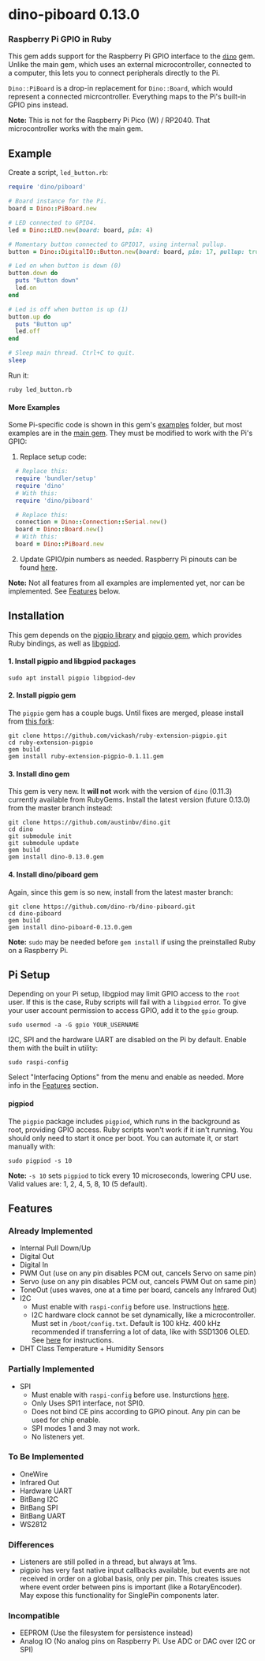 # dino-piboard 0.13.0

### Raspberry Pi GPIO in Ruby

This gem adds support for the Raspberry Pi GPIO interface to the [`dino`](https://github.com/austinbv/dino) gem. Unlike the main gem, which uses an external microcontroller, connected to a computer, this lets you to connect peripherals directly to the Pi.

`Dino::PiBoard` is a drop-in replacement for `Dino::Board`, which would represent a connected micrcontroller. Everything maps to the Pi's built-in GPIO pins instead.

**Note:** This is not for the Raspberry Pi Pico (W) / RP2040. That microcontroller works with the main gem.

## Example
Create a script, `led_button.rb`:

```ruby
require 'dino/piboard'

# Board instance for the Pi.
board = Dino::PiBoard.new

# LED connected to GPIO4.
led = Dino::LED.new(board: board, pin: 4)

# Momentary button connected to GPIO17, using internal pullup.
button = Dino::DigitalIO::Button.new(board: board, pin: 17, pullup: true)

# Led on when button is down (0)
button.down do
  puts "Button down"
  led.on
end

# Led is off when button is up (1)
button.up do
  puts "Button up"
  led.off
end

# Sleep main thread. Ctrl+C to quit.
sleep
```

Run it:
```shell
ruby led_button.rb
```
#### More Examples
Some Pi-specific code is shown in this gem's [examples](examples) folder, but most examples are in the [main gem](https://github.com/austinbv/dino/tree/master/examples). They must be modified to work with the Pi's GPIO:

1. Replace setup code:
  ```ruby
    # Replace this:
    require 'bundler/setup'
    require 'dino'
    # With this:
    require 'dino/piboard'

    # Replace this:
    connection = Dino::Connection::Serial.new()
    board = Dino::Board.new()
    # With this:
    board = Dino::PiBoard.new
  ```

2. Update GPIO/pin numbers as needed. Raspberry Pi pinouts can be found [here](https://pinout.xyz/).
  
**Note:** Not all features from all examples are implemented yet, nor can be implemented. See [Features](#features) below.

## Installation
This gem depends on the [pigpio library](https://github.com/joan2937/pigpio) and [pigpio gem](https://github.com/nak1114/ruby-extension-pigpio), which provides Ruby bindings, as well as [libgpiod](https://git.kernel.org/pub/scm/libs/libgpiod/libgpiod.git).

#### 1. Install pigpio and libgpiod packages
```shell
sudo apt install pigpio libgpiod-dev
```

#### 2. Install pigpio gem
The `pigpio` gem has a couple bugs. Until fixes are merged, please install from [this fork](https://github.com/vickash/ruby-extension-pigpio):
```shell
git clone https://github.com/vickash/ruby-extension-pigpio.git
cd ruby-extension-pigpio
gem build
gem install ruby-extension-pigpio-0.1.11.gem
```

#### 3. Install dino gem
This gem is very new. It __will not__ work with the version of `dino` (0.11.3) currently available from RubyGems. Install the latest version (future 0.13.0) from the master branch instead:
```shell
git clone https://github.com/austinbv/dino.git
cd dino
git submodule init
git submodule update
gem build
gem install dino-0.13.0.gem
```

#### 4. Install dino/piboard gem
Again, since this gem is so new, install from the latest master branch:
```shell
git clone https://github.com/dino-rb/dino-piboard.git
cd dino-piboard
gem build
gem install dino-piboard-0.13.0.gem
```

**Note:** `sudo` may be needed before `gem install` if using the preinstalled Ruby on a Raspberry Pi.

## Pi Setup
Depending on your Pi setup, libgpiod may limit GPIO access to the `root` user. If this is the case, Ruby scripts will fail with a `libgpiod` error. To give your user account permission to access GPIO, add it to the `gpio` group.
```
sudo usermod -a -G gpio YOUR_USERNAME
```

I2C, SPI and the hardware UART are disabled on the Pi by default. Enable them with the built in utility:
```shell
sudo raspi-config
```

Select "Interfacing Options" from the menu and enable as needed. More info in the [Features](#features) section.

#### pigpiod
The `pigpio` package includes `pigpiod`, which runs in the background as root, providing GPIO access. Ruby scripts won't work if it isn't running. You should only need to start it once per boot. You can automate it, or start manually with:
```shell
sudo pigpiod -s 10
```

**Note:** `-s 10` sets `pigpiod` to tick every 10 microseconds, lowering CPU use. Valid values are: 1, 2, 4, 5, 8, 10 (5 default).

## Features

### Already Implemented
  - Internal Pull Down/Up
  - Digital Out
  - Digital In
  - PWM Out (use on any pin disables PCM out, cancels Servo on same pin)
  - Servo   (use on any pin disables PCM out, cancels PWM Out on same pin)
  - ToneOut (uses waves, one at a time per board, cancels any Infrared Out)
  - I2C
    - Must enable with `raspi-config` before use. Instructions [here](https://learn.adafruit.com/adafruits-raspberry-pi-lesson-4-gpio-setup/configuring-i2c).
    - I2C hardware clock cannot be set dynamically, like a microcontroller. Must set in `/boot/config.txt`. Default is 100 kHz. 400 kHz recommended if transferring a lot of data, like with SSD1306 OLED. See [here](https://www.raspberrypi-spy.co.uk/2018/02/change-raspberry-pi-i2c-bus-speed/) for instructions.
  - DHT Class Temperature + Humidity Sensors

### Partially Implemented
  - SPI
    - Must enable with `raspi-config` before use. Insturctions [here](https://learn.adafruit.com/adafruits-raspberry-pi-lesson-4-gpio-setup/configuring-spi).
    - Only Uses SPI1 interface, not SPI0.
    - Does not bind CE pins according to GPIO pinout. Any pin can be used for chip enable.
    - SPI modes 1 and 3 may not work.
    - No listeners yet.

### To Be Implemented
  - OneWire
  - Infrared Out
  - Hardware UART
  - BitBang I2C
  - BitBang SPI 
  - BitBang UART
  - WS2812

### Differences
  - Listeners are still polled in a thread, but always at 1ms.
  - pigpio has very fast native input callbacks available, but events are not received in order on a global basis, only per pin. This creates issues where event order between pins is important (like a RotaryEncoder). May expose this functionality for SinglePin components later.

### Incompatible
  - EEPROM (Use the filesystem for persistence instead)
  - Analog IO (No analog pins on Raspberry Pi. Use ADC or DAC over I2C or SPI)
